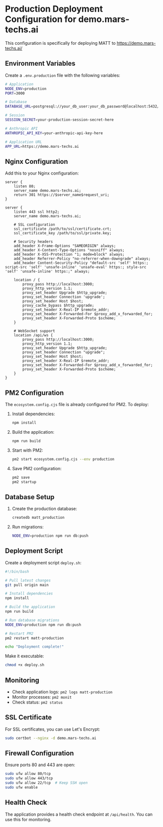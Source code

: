 # Production Deployment Configuration for demo.mars-techs.ai

This configuration is specifically for deploying MATT to https://demo.mars-techs.ai/

## Environment Variables

Create a `.env.production` file with the following variables:

```bash
# Application
NODE_ENV=production
PORT=3000

# Database
DATABASE_URL=postgresql://your_db_user:your_db_password@localhost:5432/matt_production

# Session
SESSION_SECRET=your-production-session-secret-here

# Anthropic API
ANTHROPIC_API_KEY=your-anthropic-api-key-here

# Application URL
APP_URL=https://demo.mars-techs.ai
```

## Nginx Configuration

Add this to your Nginx configuration:

```nginx
server {
    listen 80;
    server_name demo.mars-techs.ai;
    return 301 https://$server_name$request_uri;
}

server {
    listen 443 ssl http2;
    server_name demo.mars-techs.ai;

    # SSL configuration
    ssl_certificate /path/to/ssl/certificate.crt;
    ssl_certificate_key /path/to/ssl/private.key;

    # Security headers
    add_header X-Frame-Options "SAMEORIGIN" always;
    add_header X-Content-Type-Options "nosniff" always;
    add_header X-XSS-Protection "1; mode=block" always;
    add_header Referrer-Policy "no-referrer-when-downgrade" always;
    add_header Content-Security-Policy "default-src 'self' https:; script-src 'self' 'unsafe-inline' 'unsafe-eval' https:; style-src 'self' 'unsafe-inline' https:;" always;

    location / {
        proxy_pass http://localhost:3000;
        proxy_http_version 1.1;
        proxy_set_header Upgrade $http_upgrade;
        proxy_set_header Connection 'upgrade';
        proxy_set_header Host $host;
        proxy_cache_bypass $http_upgrade;
        proxy_set_header X-Real-IP $remote_addr;
        proxy_set_header X-Forwarded-For $proxy_add_x_forwarded_for;
        proxy_set_header X-Forwarded-Proto $scheme;
    }

    # WebSocket support
    location /api/ws {
        proxy_pass http://localhost:3000;
        proxy_http_version 1.1;
        proxy_set_header Upgrade $http_upgrade;
        proxy_set_header Connection "upgrade";
        proxy_set_header Host $host;
        proxy_set_header X-Real-IP $remote_addr;
        proxy_set_header X-Forwarded-For $proxy_add_x_forwarded_for;
        proxy_set_header X-Forwarded-Proto $scheme;
    }
}
```

## PM2 Configuration

The `ecosystem.config.cjs` file is already configured for PM2. To deploy:

1. Install dependencies:
   ```bash
   npm install
   ```

2. Build the application:
   ```bash
   npm run build
   ```

3. Start with PM2:
   ```bash
   pm2 start ecosystem.config.cjs --env production
   ```

4. Save PM2 configuration:
   ```bash
   pm2 save
   pm2 startup
   ```

## Database Setup

1. Create the production database:
   ```bash
   createdb matt_production
   ```

2. Run migrations:
   ```bash
   NODE_ENV=production npm run db:push
   ```

## Deployment Script

Create a deployment script `deploy.sh`:

```bash
#!/bin/bash

# Pull latest changes
git pull origin main

# Install dependencies
npm install

# Build the application
npm run build

# Run database migrations
NODE_ENV=production npm run db:push

# Restart PM2
pm2 restart matt-production

echo "Deployment complete!"
```

Make it executable:
```bash
chmod +x deploy.sh
```

## Monitoring

- Check application logs: `pm2 logs matt-production`
- Monitor processes: `pm2 monit`
- Check status: `pm2 status`

## SSL Certificate

For SSL certificates, you can use Let's Encrypt:

```bash
sudo certbot --nginx -d demo.mars-techs.ai
```

## Firewall Configuration

Ensure ports 80 and 443 are open:

```bash
sudo ufw allow 80/tcp
sudo ufw allow 443/tcp
sudo ufw allow 22/tcp  # Keep SSH open
sudo ufw enable
```

## Health Check

The application provides a health check endpoint at `/api/health`. You can use this for monitoring.
